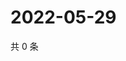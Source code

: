 # 2022-05-29

共 0 条

<!-- BEGIN WEIBO -->
<!-- 最后更新时间 Sun May 29 2022 21:24:46 GMT+0800 (China Standard Time) -->

<!-- END WEIBO -->
